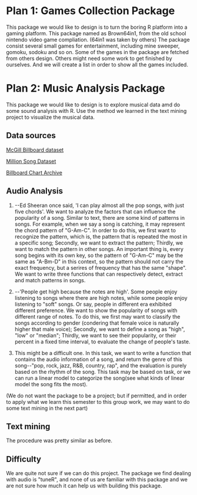 
# Plan 1: Games Collection Package
This package we would like to design is to turn the boring R platform into a gaming platform. 
This package named as Brown64in1, from the old school nintendo video game compliation. (64in1 was taken by others)
The package consist several small games for entertainment, including mine sweeper, gomoku, sodoku and so on. 
Some of the games in the package are fetched from others design. Others might need some work to get finished by ourselves. 
And we will create a list in order to show all the games included. 

# Plan 2: Music Analysis Package

This package we would like to design is to explore musical data amd do some sound analysis with R. 
Use the method we learned in the text mining project to visualize the musical data.

## Data sources

[McGill Billboard dataset](http://ddmal.music.mcgill.ca/research/billboard)

[Million Song Dataset](https://labrosa.ee.columbia.edu/millionsong/)

[Billboard Chart Archive](http://www.song-database.com/charts.php)

## Audio Analysis

1. --Ed Sheeran once said, 'I can play almost all the pop songs, with just five chords'.
We want to analyze the factors that can influence the popularity of a song. Similar to text, there are some kind of patterns in songs. For example, when we say a song is catching, it may represent the chord pattern of "G-Am-C". In order to do this, we first want to recognize the pattern, which is, the pattern that is repeated the most in a specific song; Secondly, we want to extract the pattern; Thirdly, we want to match the pattern in other songs. An important thing is, every song begins with its own key, so the pattern of "G-Am-C" may be the same as "A-Bm-D" in this context, so the pattern should not carry the exact frequency, but a serires of frequency that has the same "shape". We want to write three functions that can respectively detect, extract and match patterns in songs.

2. --'People get high because the notes are high'.
Some people enjoy listening to songs where there are high notes, while some people enjoy listening to "soft" songs. Or say, people in different era exhibited different preference. We want to show the popularity of songs with different range of notes. To do this, we first may want to classify the songs according to gender (condering that female voice is naturally higher that male voice); Secondly, we want to define a song as "high", "low" or "median"; Thirdly, we want to see their popularity, or their percent in a fixed time interval, to evaluate the change of people's taste. 

3. This might be a difficult one. In this task, we want to write a function that contains the audio information of a song, and return the genre of this song--"pop, rock, jazz, R&B, country, rap", and the evaluation is purely based on the rhythm of the song. This task may be based on task, or we can run a linear model to categorize the song(see what kinds of linear model the song fits the most).

(We do not want the package to be a project; but if permitted, and in order to apply what we learn this semester to this group work, we may want to do some text mining in the next part)

## Text mining

The procedure was pretty similar as before.

## Difficulty

We are quite not sure if we can do this project. The package we find dealing with audio is "tuneR", and none of us are familiar with this package and we are not sure how much it can help us with building this package.


